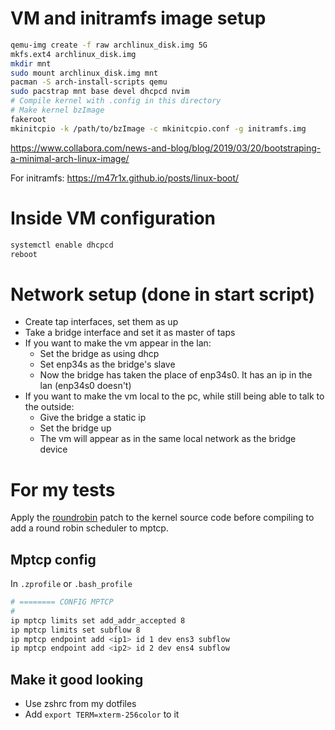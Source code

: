 # VM and initramfs image setup
```bash
qemu-img create -f raw archlinux_disk.img 5G
mkfs.ext4 archlinux_disk.img
mkdir mnt
sudo mount archlinux_disk.img mnt
pacman -S arch-install-scripts qemu
sudo pacstrap mnt base devel dhcpcd nvim
# Compile kernel with .config in this directory
# Make kernel bzImage
fakeroot
mkinitcpio -k /path/to/bzImage -c mkinitcpio.conf -g initramfs.img
```

https://www.collabora.com/news-and-blog/blog/2019/03/20/bootstraping-a-minimal-arch-linux-image/

For initramfs: https://m47r1x.github.io/posts/linux-boot/

# Inside VM configuration
```bash
systemctl enable dhcpcd
reboot
```

# Network setup (done in start script)
- Create tap interfaces, set them as up
- Take a bridge interface and set it as master of taps
- If you want to make the vm appear in the lan:
    - Set the bridge as using dhcp 
    - Set enp34s as the bridge's slave
    - Now the bridge has taken the place of enp34s0. It has an ip in the lan (enp34s0 doesn't)
- If you want to make the vm local to the pc, while still being able to talk to the outside:
    - Give the bridge a static ip 
    - Set the bridge up
    - The vm will appear as in the same local network as the bridge device

# For my tests
Apply the [roundrobin](roundrobin-v6.12-rc2.patch) patch to the kernel source code before compiling to add a round robin scheduler to mptcp.

## Mptcp config
In `.zprofile` or `.bash_profile`
```bash
# ======== CONFIG MPTCP
#
ip mptcp limits set add_addr_accepted 8
ip mptcp limits set subflow 8
ip mptcp endpoint add <ip1> id 1 dev ens3 subflow
ip mptcp endpoint add <ip2> id 2 dev ens4 subflow
```
## Make it good looking
- Use zshrc from my dotfiles
- Add `export TERM=xterm-256color` to it
